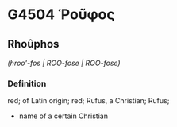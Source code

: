 # G4504 Ῥοῦφος

## Rhoûphos

_(hroo'-fos | ROO-fose | ROO-fose)_

### Definition

red; of Latin origin; red; Rufus, a Christian; Rufus; 

- name of a certain Christian
